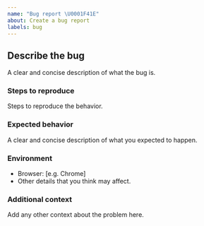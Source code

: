```yaml
---
name: "Bug report \U0001F41E"
about: Create a bug report
labels: bug
---
```


## Describe the bug

A clear and concise description of what the bug is.

### Steps to reproduce

Steps to reproduce the behavior.

<!--
1. Go to '...'
2. Click on '....'
-->

<!-- If applicable, add screenshots to help explain the problem. -->

### Expected behavior

A clear and concise description of what you expected to happen.

### Environment

- Browser: [e.g. Chrome]
- Other details that you think may affect.

### Additional context

Add any other context about the problem here.
